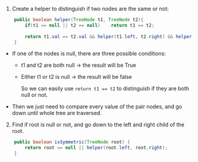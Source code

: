 
1. Create a helper to distinguish if two nodes are the same or not:

```java
    public boolean helper(TreeNode t1, TreeNode t2){
        if(t1 == null || t2 == null)    return t1 == t2;
        
        return t1.val == t2.val && helper(t1.left, t2.right) && helper(t1.right, t2.left);
    } 
```

   - If one of the nodes is null, there are three possible conditions:
     - t1 and t2 are both null -> the result will be True
     - Either t1 or t2 is null -> the result will be false
     
       So we can easily use `return t1 == t2` to distinguish if they are both null or not.
   - Then we just need to compare every value of the pair nodes, and go down until whole tree are traversed.
  
  
    
2. Find if root is null or not, and go down to the left and right child of the root.
```java
    public boolean isSymmetric(TreeNode root) {
        return root == null || helper(root.left, root.right);
    }
```
